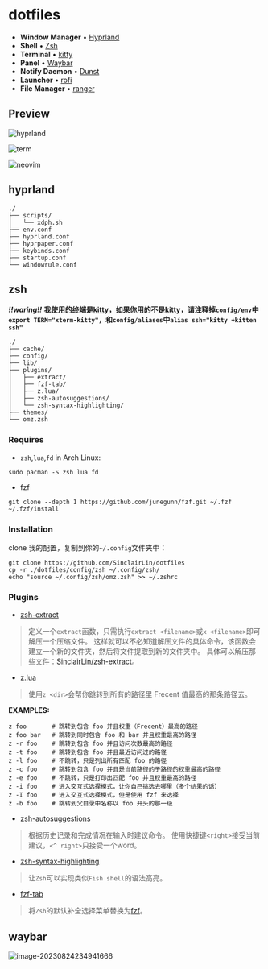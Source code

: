 # dotfiles
- **Window Manager** • [Hyprland](https://github.com/hyprwm/Hyprland) 
- **Shell** • [Zsh](https://www.zsh.org) 
- **Terminal** • [kitty](https://github.com/kovidgoyal/kitty) 
- **Panel** • [Waybar](https://aur.archlinux.org/packages/waybar-hyprland-git) 
- **Notify Daemon** • [Dunst](https://github.com/dunst-project/dunst) 
- **Launcher** • [rofi](https://github.com/davatorium/rofi) 
- **File Manager** • [ranger](https://github.com/ranger/ranger) 

## Preview

![hyprland](https://img.sinclairl.com/file/images-sinclair/2023/076aa7ef94dd9dbcf141ec6a2341a1f0.png)

![term](https://img.sinclairl.com/file/images-sinclair/2023/e238acb207e82b1756ce71cb368fb160.png)

![neovim](https://img.sinclairl.com/file/images-sinclair/2023/1606f5fe72300e53c91109df665f7baf.png)


## hyprland 

```
./
├── scripts/          
│   └── xdph.sh
├── env.conf          
├── hyprland.conf     
├── hyprpaper.conf    
├── keybinds.conf     
├── startup.conf
└── windowrule.conf  
```


## zsh

***!!waring!!*** **我使用的终端是[kitty](https://sw.kovidgoyal.net/kitty/)，如果你用的不是kitty，请注释掉`config/env`中`export TERM="xterm-kitty"`，和`config/aliases`中`alias ssh="kitty +kitten ssh"`**
```
./
├── cache/
├── config/
├── lib/
├── plugins/
│   ├── extract/
│   ├── fzf-tab/
│   ├── z.lua/
│   ├── zsh-autosuggestions/
│   └── zsh-syntax-highlighting/
├── themes/
└── omz.zsh
```
### Requires
- `zsh`,`lua`,`fd` in Arch Linux:
```
sudo pacman -S zsh lua fd

```
- fzf
```
git clone --depth 1 https://github.com/junegunn/fzf.git ~/.fzf
~/.fzf/install
```

### Installation
clone 我的配置，复制到你的`~/.config`文件夹中：
```
git clone https://github.com/SinclairLin/dotfiles
cp -r ./dotfiles/config/zsh ~/.config/zsh/
echo "source ~/.config/zsh/omz.zsh" >> ~/.zshrc
```


### Plugins

- [zsh-extract](https://github.com/SinclairLin/zsh-extract)

> 定义一个`extract`函数，只需执行`extract <filename>`或`x <filename>`即可解压一个压缩文件。
> 这样就可以不必知道解压文件的具体命令，该函数会建立一个新的文件夹，然后将文件提取到新的文件夹中。
> 具体可以解压那些文件：[SinclairLin/zsh-extract](https://github.com/SinclairLin/zsh-extract/blob/master/README.md#supported-file-extensions)。


- [z.lua](https://github.com/skywind3000/z.lua)

> 使用`z <dir>`会帮你跳转到所有的路径里 Frecent 值最高的那条路径去。

**EXAMPLES:**
```
z foo       # 跳转到包含 foo 并且权重（Frecent）最高的路径
z foo bar   # 跳转到同时包含 foo 和 bar 并且权重最高的路径
z -r foo    # 跳转到包含 foo 并且访问次数最高的路径
z -t foo    # 跳转到包含 foo 并且最近访问过的路径
z -l foo    # 不跳转，只是列出所有匹配 foo 的路径
z -c foo    # 跳转到包含 foo 并且是当前路径的子路径的权重最高的路径
z -e foo    # 不跳转，只是打印出匹配 foo 并且权重最高的路径
z -i foo    # 进入交互式选择模式，让你自己挑选去哪里（多个结果的话）
z -I foo    # 进入交互式选择模式，但是使用 fzf 来选择
z -b foo    # 跳转到父目录中名称以 foo 开头的那一级
```

- [zsh-autosuggestions](https://github.com/zsh-users/zsh-autosuggestions)

> 根据历史记录和完成情况在输入时建议命令。
> 使用快捷键`<right>`接受当前建议，`<^ right>`只接受一个word。

- [zsh-syntax-highlighting](https://github.com/zsh-users/zsh-syntax-highlighting)

> 让`Zsh`可以实现类似`Fish shell`的语法高亮。

- [fzf-tab](https://github.com/Aloxaf/fzf-tab)

> 将`Zsh`的默认补全选择菜单替换为[fzf](https://github.com/junegunn/fzf)。

## waybar
![image-20230824234941666](https://images-1259814905.cos.ap-nanjing.myqcloud.com//picture/image-20230824234941666.png)

